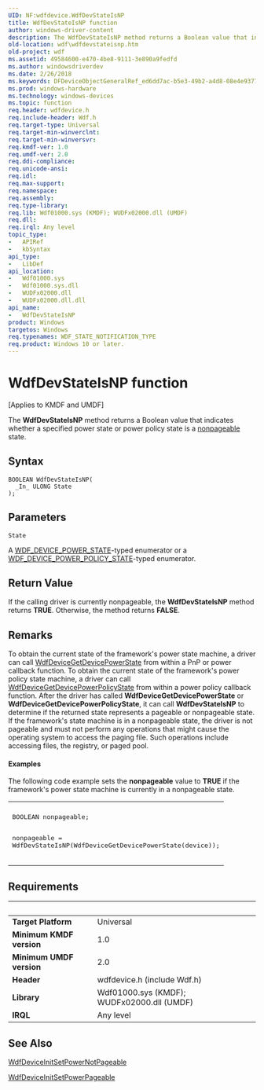 ```yaml
---
UID: NF:wdfdevice.WdfDevStateIsNP
title: WdfDevStateIsNP function
author: windows-driver-content
description: The WdfDevStateIsNP method returns a Boolean value that indicates whether a specified power state or power policy state is a nonpageable state.
old-location: wdf\wdfdevstateisnp.htm
old-project: wdf
ms.assetid: 49584600-e470-4be8-9111-3e890a9fedfd
ms.author: windowsdriverdev
ms.date: 2/26/2018
ms.keywords: DFDeviceObjectGeneralRef_ed6dd7ac-b5e3-49b2-a4d8-08e4e9377321.xml, WdfDevStateIsNP, WdfDevStateIsNP method, kmdf.wdfdevstateisnp, wdf.wdfdevstateisnp, wdfdevice/WdfDevStateIsNP
ms.prod: windows-hardware
ms.technology: windows-devices
ms.topic: function
req.header: wdfdevice.h
req.include-header: Wdf.h
req.target-type: Universal
req.target-min-winverclnt: 
req.target-min-winversvr: 
req.kmdf-ver: 1.0
req.umdf-ver: 2.0
req.ddi-compliance: 
req.unicode-ansi: 
req.idl: 
req.max-support: 
req.namespace: 
req.assembly: 
req.type-library: 
req.lib: Wdf01000.sys (KMDF); WUDFx02000.dll (UMDF)
req.dll: 
req.irql: Any level
topic_type:
-	APIRef
-	kbSyntax
api_type:
-	LibDef
api_location:
-	Wdf01000.sys
-	Wdf01000.sys.dll
-	WUDFx02000.dll
-	WUDFx02000.dll.dll
api_name:
-	WdfDevStateIsNP
product: Windows
targetos: Windows
req.typenames: WDF_STATE_NOTIFICATION_TYPE
req.product: Windows 10 or later.
---
```



# WdfDevStateIsNP function
<p class="CCE_Message">[Applies to KMDF and UMDF]

The <b>WdfDevStateIsNP</b> method returns a Boolean value that indicates whether a specified power state or power policy state is a <a href="https://docs.microsoft.com/en-us/windows-hardware/drivers/wdf/creating-pageable-code-in-a-kmdf-driver">nonpageable</a> state.

## Syntax

````
BOOLEAN WdfDevStateIsNP(
  _In_ ULONG State
);
````

## Parameters

`State`

A <a href="..\wdfdevice\ne-wdfdevice-_wdf_device_power_state.md">WDF_DEVICE_POWER_STATE</a>-typed enumerator or a <a href="..\wdfdevice\ne-wdfdevice-_wdf_device_power_policy_state.md">WDF_DEVICE_POWER_POLICY_STATE</a>-typed enumerator.


## Return Value

If the calling driver is currently nonpageable, the <b>WdfDevStateIsNP</b> method returns <b>TRUE</b>. Otherwise, the method returns <b>FALSE</b>.

## Remarks

To obtain the current state of the framework's power state machine, a driver can call <a href="..\wdfdevice\nf-wdfdevice-wdfdevicegetdevicepowerstate.md">WdfDeviceGetDevicePowerState</a> from within a PnP or power callback function. To obtain the current state of the framework's power policy state machine, a driver can call <a href="..\wdfdevice\nf-wdfdevice-wdfdevicegetdevicepowerpolicystate.md">WdfDeviceGetDevicePowerPolicyState</a> from within a power policy callback function. After the driver has called <b>WdfDeviceGetDevicePowerState</b> or <b>WdfDeviceGetDevicePowerPolicyState</b>, it can call <b>WdfDevStateIsNP</b> to determine if the returned state represents a pageable or nonpageable state. If the framework's state machine is in a nonpageable state, the driver is not pageable and must not perform any operations that might cause the operating system to access the paging file. Such operations include accessing files, the registry, or paged pool. 


#### Examples

The following code example sets the <b>nonpageable</b> value to <b>TRUE</b> if the framework's power state machine is currently in a nonpageable state.

<div class="code"><span codelanguage=""><table>
<tr>
<th></th>
</tr>
<tr>
<td>
<pre>BOOLEAN nonpageable;

nonpageable = WdfDevStateIsNP(WdfDeviceGetDevicePowerState(device));</pre>
</td>
</tr>
</table></span></div>

## Requirements
| &nbsp; | &nbsp; |
| ---- |:---- |
| **Target Platform** | Universal |
| **Minimum KMDF version** | 1.0 |
| **Minimum UMDF version** | 2.0 |
| **Header** | wdfdevice.h (include Wdf.h) |
| **Library** | Wdf01000.sys (KMDF); WUDFx02000.dll (UMDF) |
| **IRQL** | Any level |

## See Also

<a href="..\wdfdevice\nf-wdfdevice-wdfdeviceinitsetpowernotpageable.md">WdfDeviceInitSetPowerNotPageable</a>



<a href="..\wdfdevice\nf-wdfdevice-wdfdeviceinitsetpowerpageable.md">WdfDeviceInitSetPowerPageable</a>
